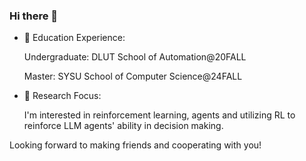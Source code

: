 ### Hi there 👋

- 🔭 Education Experience:
  
  Undergraduate: DLUT School of Automation@20FALL
  
  Master: SYSU School of Computer Science@24FALL

- 🌱 Research Focus:

  I'm interested in reinforcement learning, agents and utilizing RL to reinforce LLM agents' ability in decision making.

Looking forward to making friends and cooperating with you!
